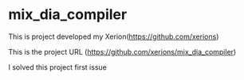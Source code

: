 # mix_dia_compiler
This is project developed my Xerion(https://github.com/xerions)


This is the project URL (https://github.com/xerions/mix_dia_compiler)

I solved this project first issue